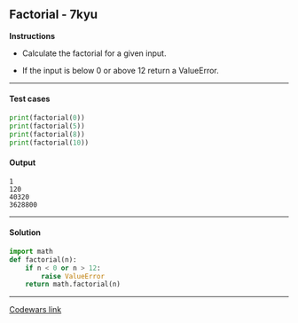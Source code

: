 ## Factorial - 7kyu

**Instructions**

- Calculate the factorial for a given input.

- If the input is below 0 or above 12 return a ValueError.

---

#### Test cases

```python
print(factorial(0))
print(factorial(5))
print(factorial(8))
print(factorial(10))
```

#### Output 
```
1
120
40320
3628800
```

---

#### Solution

```python
import math 
def factorial(n): 
    if n < 0 or n > 12: 
        raise ValueError
    return math.factorial(n)
```

---

[Codewars link](https://www.codewars.com/kata/54ff0d1f355cfd20e60001fc)

